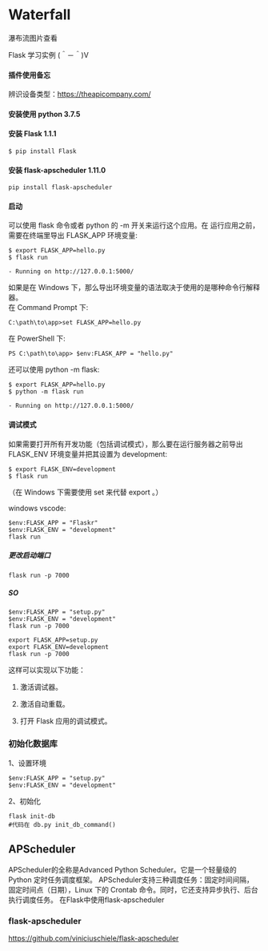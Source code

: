 # Waterfall
瀑布流图片查看

Flask 学习实例 (＾－＾)V

#### 插件使用备忘

辨识设备类型：https://theapicompany.com/

#### 安装使用 python 3.7.5

#### 安装 Flask 1.1.1

    $ pip install Flask

#### 安装 flask-apscheduler 1.11.0

    pip install flask-apscheduler

#### 启动

可以使用 flask 命令或者 python 的 -m 开关来运行这个应用。在 运行应用之前，需要在终端里导出 FLASK_APP 环境变量:

    $ export FLASK_APP=hello.py
    $ flask run

    - Running on http://127.0.0.1:5000/

如果是在 Windows 下，那么导出环境变量的语法取决于使用的是哪种命令行解释器。  
在 Command Prompt 下:

    
    C:\path\to\app>set FLASK_APP=hello.py

在 PowerShell 下:

    PS C:\path\to\app> $env:FLASK_APP = "hello.py"

还可以使用 python -m flask:

    $ export FLASK_APP=hello.py
    $ python -m flask run

    - Running on http://127.0.0.1:5000/

#### 调试模式

如果需要打开所有开发功能（包括调试模式），那么要在运行服务器之前导出 FLASK_ENV 环境变量并把其设置为 development:

    $ export FLASK_ENV=development
    $ flask run

（在 Windows 下需要使用 set 来代替 export 。）

windows vscode:

    $env:FLASK_APP = "Flaskr"
    $env:FLASK_ENV = "development"
    flask run

##### 更改启动端口
    flask run -p 7000

##### SO
    $env:FLASK_APP = "setup.py"
    $env:FLASK_ENV = "development"
    flask run -p 7000

    export FLASK_APP=setup.py
    export FLASK_ENV=development
    flask run -p 7000
    
这样可以实现以下功能：

1. 激活调试器。

2. 激活自动重载。

3. 打开 Flask 应用的调试模式。

### 初始化数据库

1、设置环境

    $env:FLASK_APP = "setup.py"
    $env:FLASK_ENV = "development"

2、初始化

    flask init-db
    #代码在 db.py init_db_command()

## APScheduler

APScheduler的全称是Advanced Python Scheduler。它是一个轻量级的 Python 定时任务调度框架。
APScheduler支持三种调度任务：固定时间间隔，固定时间点（日期），Linux 下的 Crontab 命令。同时，它还支持异步执行、后台执行调度任务。
在Flask中使用flask-apscheduler

### flask-apscheduler

https://github.com/viniciuschiele/flask-apscheduler


    






